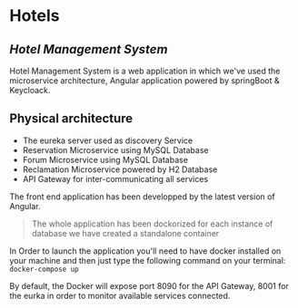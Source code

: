 # Hotels
## _Hotel Management System_

Hotel Management System is a web application in which we've used the microservice architecture,
Angular application powered by springBoot & Keycloack.

## Physical architecture

- The eureka server used as discovery Service
- Reservation Microservice using MySQL Database
- Forum Microservice using MySQL Database
- Reclamation Microservice powered by H2 Database
- API Gateway for inter-communicating all services 

The front end application has been developped by the latest version of Angular.

> The whole application has been dockorized
> for each instance of database we have created a standalone container


In Order to launch the application you'll need to have docker installed on your machine and then just type the following command on your terminal:
`docker-compose up`

By default, the Docker will expose port 8090 for the API Gateway, 8001 for the eurka in order to monitor available services connected.